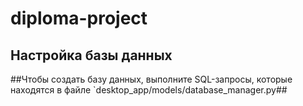 
# diploma-project

## Настройка базы данных
##Чтобы создать базу данных, выполните SQL-запросы, которые находятся в файле `desktop_app/models/database_manager.py##

